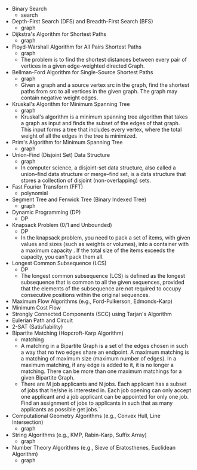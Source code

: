 * Binary Search 
    - search
* Depth-First Search (DFS) and Breadth-First Search (BFS) 
    - graph
* Dijkstra's Algorithm for Shortest Paths 
    - graph
* Floyd-Warshall Algorithm for All Pairs Shortest Paths
    - graph
    - The problem is to find the shortest distances between every pair of vertices in a given edge-weighted directed Graph. 
* Bellman-Ford Algorithm for Single-Source Shortest Paths
    - graph
    - Given a graph and a source vertex src in the graph, find the shortest paths from src to all vertices in the given graph. The graph may contain negative weight edges. 
* Kruskal's Algorithm for Minimum Spanning Tree
    - graph
    - Kruskal's algorithm is a minimum spanning tree algorithm that takes a graph as input and finds the subset of the edges of that graph. This input forms a tree that includes every vertex, where the total weight of all the edges in the tree is minimized.
* Prim's Algorithm for Minimum Spanning Tree
    - graph
* Union-Find (Disjoint Set) Data Structure 
    - graph
    - In computer science, a disjoint-set data structure, also called a union–find data structure or merge–find set, is a data structure that stores a collection of disjoint (non-overlapping) sets.
* Fast Fourier Transform (FFT)
    - polynomial
* Segment Tree and Fenwick Tree (Binary Indexed Tree) 
    - graph
* Dynamic Programming (DP) 
    - DP
* Knapsack Problem (0/1 and Unbounded)
    - DP
    - In the knapsack problem, you need to pack a set of items, with given values and sizes (such as weights or volumes), into a container with a maximum capacity . If the total size of the items exceeds the capacity, you can't pack them all.
* Longest Common Subsequence (LCS) 
    - DP
    - The longest common subsequence (LCS) is defined as the longest subsequence that is common to all the given sequences, provided that the elements of the subsequence are not required to occupy consecutive positions within the original sequences.
* Maximum Flow Algorithms (e.g., Ford-Fulkerson, Edmonds-Karp) 
* Minimum Cost Flow 
* Strongly Connected Components (SCC) using Tarjan's Algorithm 
* Eulerian Path and Circuit 
* 2-SAT (Satisfiability) 
* Bipartite Matching (Hopcroft-Karp Algorithm)
    - matching
    - A matching in a Bipartite Graph is a set of the edges chosen in such a way that no two edges share an endpoint. A maximum matching is a matching of maximum size (maximum number of edges). In a maximum matching, if any edge is added to it, it is no longer a matching. There can be more than one maximum matchings for a given Bipartite Graph. 
    - There are M job applicants and N jobs. Each applicant has a subset of jobs that he/she is interested in. Each job opening can only accept one applicant and a job applicant can be appointed for only one job. Find an assignment of jobs to applicants in such that as many applicants as possible get jobs.`
* Computational Geometry Algorithms (e.g., Convex Hull, Line Intersection) 
    - graph
* String Algorithms (e.g., KMP, Rabin-Karp, Suffix Array) 
    - graph
* Number Theory Algorithms (e.g., Sieve of Eratosthenes, Euclidean Algorithm) 
    - graph